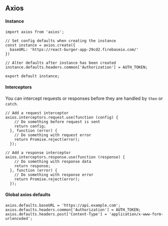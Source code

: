 ## Axios

#### Instance

```
import axios from 'axios';

// Set config defaults when creating the instance
const instance = axios.create({
  baseURL: 'https://react-burger-app-29cd2.firebaseio.com/'
})

// Alter defaults after instance has been created
instance.defaults.headers.common['Authorization'] = AUTH_TOKEN;

export default instance;
```

#### Interceptors

You can intercept requests or responses before they are handled by `then` or `catch`.

```
// Add a request interceptor
axios.interceptors.request.use(function (config) {
    // Do something before request is sent
    return config;
  }, function (error) {
    // Do something with request error
    return Promise.reject(error);
  });

// Add a response interceptor
axios.interceptors.response.use(function (response) {
    // Do something with response data
    return response;
  }, function (error) {
    // Do something with response error
    return Promise.reject(error);
  });
```

#### Global axios defaults

```
axios.defaults.baseURL = 'https://api.example.com';
axios.defaults.headers.common['Authorization'] = AUTH_TOKEN;
axios.defaults.headers.post['Content-Type'] = 'application/x-www-form-urlencoded';
```
